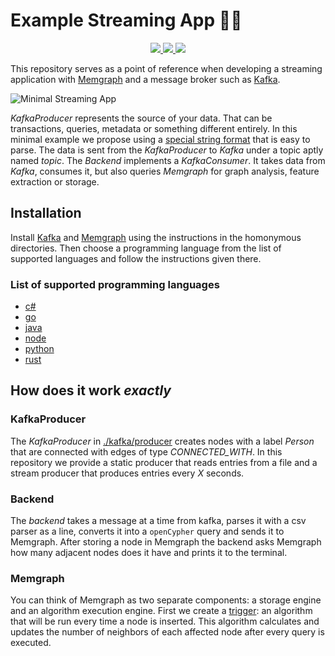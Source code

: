 # Example Streaming App 🚀🚀

<p align="center">
    <a href="https://github.com/memgraph/example-streaming-app/blob/main/LICENSE" alt="Licence">
        <img src="https://img.shields.io/github/license/memgraph/example-streaming-app" />
    </a>
    <a href="https://github.com/memgraph/example-streaming-app" alt="Languages">
        <img src="https://img.shields.io/github/languages/count/memgraph/example-streaming-app" />
    </a>
    <a href="https://github.com/memgraph/example-streaming-app/stargazers" alt="Stargazers">
        <img src="https://img.shields.io/github/stars/memgraph/example-streaming-app?style=social" />
    </a>
</p>

This repository serves as a point of reference when developing a streaming application with [Memgraph](https://memgraph.com) and a message broker such as [Kafka](https://kafka.apache.org).

![Minimal Streaming App](https://user-images.githubusercontent.com/4950251/137716232-980dffda-a5d5-4ff0-9b5c-4e433c977474.png)

*KafkaProducer* represents the source of your data.
That can be transactions, queries, metadata or something different entirely.
In this minimal example we propose using a [special string format](./kafka) that is easy to parse.
The data is sent from the *KafkaProducer* to *Kafka* under a topic aptly named *topic*.
The *Backend* implements a *KafkaConsumer*.
It takes data from *Kafka*, consumes it, but also queries *Memgraph* for graph analysis, feature extraction or storage.

## Installation
Install [Kafka](./kafka) and [Memgraph](./memgraph) using the instructions in the homonymous directories.
Then choose a programming language from the list of supported languages and follow the instructions given there.

### List of supported programming languages
- [c#](./backend/cs)
- [go](./backend/go)
- [java](./backend/java)
- [node](./backend/node)
- [python](./backend/python)
- [rust](./backend/rust)

## How does it work *exactly*
### KafkaProducer
The *KafkaProducer* in [./kafka/producer](./kafka/producer) creates nodes with a label *Person* that are connected with edges of type *CONNECTED_WITH*.
In this repository we provide a static producer that reads entries from a file and a stream producer that produces entries every *X* seconds.

### Backend
The *backend* takes a message at a time from kafka, parses it with a csv parser as a line, converts it into a `openCypher` query and sends it to Memgraph.
After storing a node in Memgraph the backend asks Memgraph how many adjacent nodes does it have and prints it to the terminal.

### Memgraph
You can think of Memgraph as two separate components: a storage engine and an algorithm execution engine.
First we create a [trigger](./memgraph/queries/create_trigger.cypher): an algorithm that will be run every time a node is inserted.
This algorithm calculates and updates the number of neighbors of each affected node after every query is executed.
